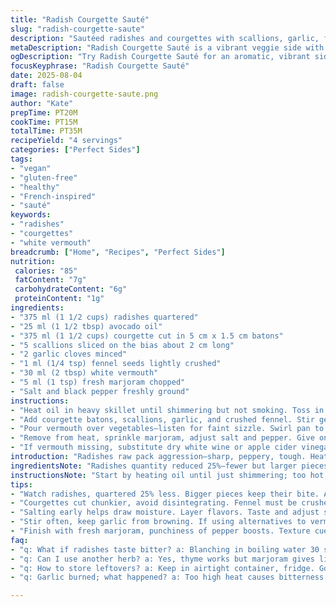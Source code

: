 ```yaml
---
title: "Radish Courgette Sauté"
slug: "radish-courgette-saute"
description: "Sautéed radishes and courgettes with scallions, garlic, fennel seeds, deglazed with white vermouth instead of porto for a sharper edge. Fresh marjoram replaces thyme for a sweeter herbal note. Cook low and slow to coax out sweetness, watching for color changes and texture. A vegetable medley that plays with contrast—crisp radishes softened, courgettes tender yet holding shape, garlic fragrant without burning. Versatile side, fits vegan, gluten-free, nut and dairy-free diets."
metaDescription: "Radish Courgette Sauté is a vibrant veggie side with radishes, courgettes, and fresh herbs—balanced textures and sharp flavors."
ogDescription: "Try Radish Courgette Sauté for an aromatic, vibrant side dish packed with flavor—perfect for vegan and gluten-free diets."
focusKeyphrase: "Radish Courgette Sauté"
date: 2025-08-04
draft: false
image: radish-courgette-saute.png
author: "Kate"
prepTime: PT20M
cookTime: PT15M
totalTime: PT35M
recipeYield: "4 servings"
categories: ["Perfect Sides"]
tags:
- "vegan"
- "gluten-free"
- "healthy"
- "French-inspired"
- "sauté"
keywords:
- "radishes"
- "courgettes"
- "white vermouth"
breadcrumb: ["Home", "Recipes", "Perfect Sides"]
nutrition: 
 calories: "85"
 fatContent: "7g"
 carbohydrateContent: "6g"
 proteinContent: "1g"
ingredients:
- "375 ml (1 1/2 cups) radishes quartered"
- "25 ml (1 1/2 tbsp) avocado oil"
- "375 ml (1 1/2 cups) courgette cut in 5 cm x 1.5 cm batons"
- "5 scallions sliced on the bias about 2 cm long"
- "2 garlic cloves minced"
- "1 ml (1/4 tsp) fennel seeds lightly crushed"
- "30 ml (2 tbsp) white vermouth"
- "5 ml (1 tsp) fresh marjoram chopped"
- "Salt and black pepper freshly ground"
instructions:
- "Heat oil in heavy skillet until shimmering but not smoking. Toss in radishes immediately just to soften. Stir and let them sweat, edges will start to turn translucent; test with fork for firmness. Salt lightly now. This step important to crack radish bitterness, let sugars bloom slowly."
- "Add courgette batons, scallions, garlic, and crushed fennel. Stir gently but thoroughly. Lower heat a notch. Watch garlic carefully; you want aroma to emerge, no browning or bitterness. Cook roughly 5 minutes or until courgettes faintly translucent and tender-snap. Stir often to avoid soggy spots."
- "Pour vermouth over vegetables—listen for faint sizzle. Swirl pan to scrape bottom. Let liquid reduce almost dry; you’ll see glossy coating develop. This deglazing extracts fond from veggies, adding layers to flavor."
- "Remove from heat, sprinkle marjoram, adjust salt and pepper. Give one last toss. Marjoram adds fresh floral brightness that thyme lacks here. Serve immediately or at room temp with roasted meats or grilled tofu."
- "If vermouth missing, substitute dry white wine or apple cider vinegar diluted with water. For oil, light olive oil or sunflower substitute fine. Watch garlic intensity closely – undercook garlic leads to harshness not sweetness."
introduction: "Radishes raw pack aggression—sharp, peppery, tough. Heat tamps that down, softens fibrous bite while coaxing sugars out without mush. Courgettes play soft partner, effortless moisture carrier. Balance texture: radish firmness with courgette silk. Key? Low heat early so nothing browns too fast, garlic whispers fragrant, fennel adds faint licorice note, vermouth sharpens but evaporates leaving sweetness behind—a dance. Aromas change from green to rich. No butter; oil carries clean finish, less likely to burn veggies. No need for fuss, seasoning done early then late for layers. Marjoram swapped for thyme here; sweeter, less assertive herb gives fresh contrast. Simple tweaks shape entirely new profile. Keep stirring, read textures, learn signs of doneness. Technique matters more than clock. Results? Light, lively sidedish, no heaviness. Takes 35 but worth slow attention."
ingredientsNote: "Radishes quantity reduced 25%—fewer but larger pieces to keep bite without raw harshness. Courgettes cut slightly bigger to avoid disintegrating. Avocado oil stands in olive oil for higher smoke point and neutrally clean base; can use grapeseed or light vegetable oil instead. White vermouth replaces porto for acidity and dryness; alternatives include dry white wine or diluted apple cider vinegar. Marjoram substituted for thyme—offers subtle floral sweetness that lifts rather than grounds dish. Fennel seeds must be lightly crushed to release flavor without dominating. Garlic quantity same but minced very fine to disperse evenly, preventing burnt chunks. Scallions trimmed slightly smaller to avoid overpowering mild veggies. Salt early to draw moisture and balance bitterness, then finish seasoning after liquid reduction. Always fresh cracked pepper, no pre-ground for best punch. These tweaks shift flavor profile while respecting original soul of dish."
instructionsNote: "Start by heating oil until just shimmering; too hot will scorch radishes outside leaving raw inside. Toss radishes in immediately, turn heat low and slow to coax sugars out while softening. Salting early essential here—not too much, just enough to coax moisture release. Adding courgettes and aromatics next, keep stirring gently but consistently to avoid burning garlic or wilting scallions. Garlic must never brown; remove pan temporarily if heat climbs. Listen for faint sizzle when vermouth hits pan—low and steady heat needed to reduce liquid without evaporating violently. Swirl to lift any stuck bits; those brown specks are flavor gems. Don’t rush reduction; see gloss coating veggies before moving on. Pull from heat before herbs go dull with heat; marjoram added last. Final taste and seasoning critical—adjust salt and pepper to taste at end. Serve warm or room temperature. If worried about bitter radishes, blanch in boiling water for 30 seconds before sauté, but this dilutes flavor. Oil can be reused for other veggies for efficiency. Keeping textures distinct—is key sign dish is done; radishes tender but not falling apart, courgettes soft but firm. Practice timing cues over stopwatch."
tips:
- "Watch radishes, quartered 25% less. Bigger pieces keep their bite. Avocado oil excellent for high heat. Light olive oil works; avoid burning."
- "Courgettes cut chunkier, avoid disintegrating. Fennel must be crushed lightly; enhances flavor without overpowering. Garlic minced fine, spread evenly."
- "Salting early helps draw moisture. Layer flavors. Taste and adjust seasoning after deglazing. Don't rush; listen for sizzle when liquid reduces."
- "Stir often, keep garlic from browning. If using alternatives to vermouth, dry white wine is fine. Apple cider diluted works too."
- "Finish with fresh marjoram, punchiness of pepper boosts. Texture cues are key. Radishes tender but not mushy. Keep stirring for sweet results."
faq:
- "q: What if radishes taste bitter? a: Blanching in boiling water 30 seconds helps. Dilutes flavor a bit but counters bitterness for better taste."
- "q: Can I use another herb? a: Yes, thyme works but marjoram gives lighter contrast here. Other herbs may bring different flavors."
- "q: How to store leftovers? a: Keep in airtight container, fridge. Good for 2-3 days. Reheat gently to maintain textures. Avoid microwaving."
- "q: Garlic burned; what happened? a: Too high heat causes bitterness. Keep it low and pay attention. Remove garlic if it starts browning."

---
```

